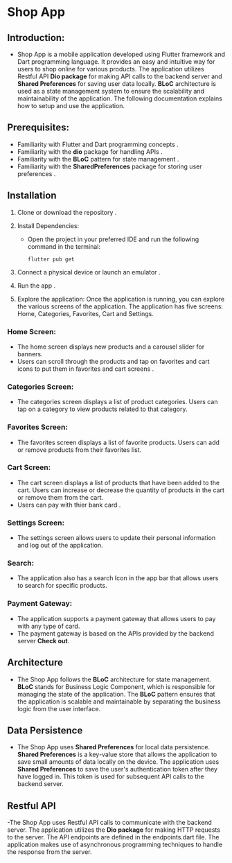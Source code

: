 # Shop App 

## Introduction:

- Shop App is a mobile application developed using Flutter framework and Dart programming language. 
It provides an easy and intuitive way for users to shop online for various products. The application utilizes Restful API **Dio package** for making API calls to the backend server 
and **Shared Preferences** for saving user data locally. **BLoC** architecture is used as a state management system to ensure the scalability and maintainability of the application. 
The following documentation explains how to setup and use the application.

## Prerequisites:

- Familiarity with Flutter and Dart programming concepts .
- Familiarity with the **dio** package for handling APIs .
- Familiarity with the **BLoC** pattern for state management . 
- Familiarity with the **SharedPreferences** package for storing user preferences .


## Installation

1. Clone or download the repository .
2. Install Dependencies:
    - Open the project in your preferred IDE and run the following command in the terminal:
    
        ```
        flutter pub get
        ```
        
3. Connect a physical device or launch an emulator .
4. Run the app .
5. Explore the application:
Once the application is running, you can explore the various screens of the application. The application has five screens: Home, Categories, Favorites, Cart and Settings.
### Home Screen:
- The home screen displays new products and a carousel slider for banners. 
- Users can scroll through the products and tap on favorites and cart icons to put them in favorites and cart screens .

### Categories Screen:
- The categories screen displays a list of product categories. Users can tap on a category to view products related to that category.

### Favorites Screen:
- The favorites screen displays a list of favorite products. Users can add or remove products from their favorites list.

### Cart Screen:
- The cart screen displays a list of products that have been added to the cart. Users can increase or decrease the quantity of products in the cart or remove them from the cart.
 - Users can pay with thier bank card .
     
### Settings Screen:
- The settings screen allows users to update their personal information and log out of the application.

### Search:
- The application also has a search Icon in the app bar that allows users to search for specific products.

### Payment Gateway:
- The application supports a payment gateway that allows users to pay with any type of card.
- The payment gateway is based on the APIs provided by the backend server **Check out**.

## Architecture

- The Shop App follows the **BLoC** architecture for state management. **BLoC** stands for Business Logic Component, which is responsible for managing the state of the application. The **BLoC** pattern ensures that the application is scalable and maintainable by separating the business logic from the user interface.

## Data Persistence

- The Shop App uses **Shared Preferences** for local data persistence. **Shared Preferences** is a key-value store that allows the application to save small amounts of data locally on the device. The application uses **Shared Preferences** to save the user's authentication token after they have logged in. This token is used for subsequent API calls to the backend server.

## Restful API

-The Shop App uses Restful API calls to communicate with the backend server. The application utilizes the **Dio package** for making HTTP requests to the server. The API endpoints are defined in the endpoints.dart file. The application makes use of asynchronous programming techniques to handle the response from the server. 
          
